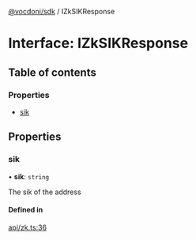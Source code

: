 [@vocdoni/sdk](/sdk) / IZkSIKResponse

# Interface: IZkSIKResponse

## Table of contents

### Properties

- [sik](IZkSIKResponse#sik)

## Properties

### sik

• **sik**: `string`

The sik of the address

#### Defined in

[api/zk.ts:36](https://github.com/vocdoni/vocdoni-sdk/blob/c61694d51d7ca609cdc86440f23c7a75ea39ea5b/src/api/zk.ts#L36)
